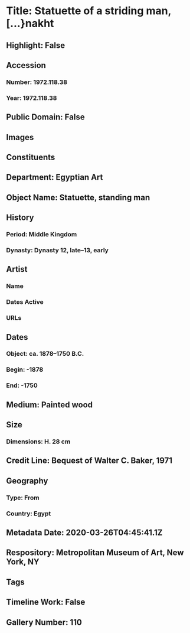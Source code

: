 # Title: Statuette of a striding man, [...}nakht
## Highlight: False
## Accession
### Number: 1972.118.38
### Year: 1972.118.38
## Public Domain: False
## Images
## Constituents
## Department: Egyptian Art
## Object Name: Statuette, standing man
## History
### Period: Middle Kingdom
### Dynasty: Dynasty 12, late–13, early
## Artist
### Name
### Dates Active
### URLs
## Dates
### Object: ca. 1878–1750 B.C.
### Begin: -1878
### End: -1750
## Medium: Painted wood
## Size
### Dimensions: H. 28 cm
## Credit Line: Bequest of Walter C. Baker, 1971
## Geography
### Type: From
### Country: Egypt
## Metadata Date: 2020-03-26T04:45:41.1Z
## Respository: Metropolitan Museum of Art, New York, NY
## Tags
## Timeline Work: False
## Gallery Number: 110